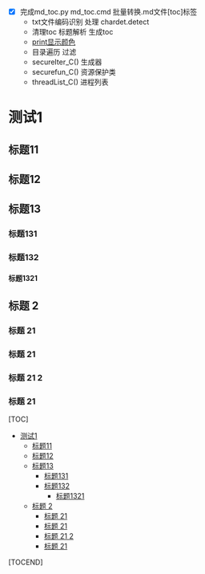 - [x] 完成md_toc.py md_toc.cmd 批量转换.md文件[toc]标签
  - txt文件编码识别 处理 chardet.detect
  - 清理toc 标题解析 生成toc
  - [print显示颜色](https://www.cnblogs.com/ping-y/p/5897018.html)
  - 目录遍历 过滤
  - secureIter_C() 生成器
  - securefun_C() 资源保护类
  - threadList_C() 进程列表

# 测试1
## 标题11
## 标题12
## 标题13
### 标题131
### 标题132
#### 标题1321
## 标题  2  
### 标题 21 
### 标题 21 
### 标题 21 2
### 标题 21 
[TOC]
  - [测试1](#测试1)
    - [标题11](#标题11)
    - [标题12](#标题12)
    - [标题13](#标题13)
      - [标题131](#标题131)
      - [标题132](#标题132)
        - [标题1321](#标题1321)
    - [标题  2](#标题--2)
      - [标题 21](#标题-21)
      - [标题 21](#标题-21)
      - [标题 21 2](#标题-21-2)
      - [标题 21](#标题-21)

[TOCEND]
